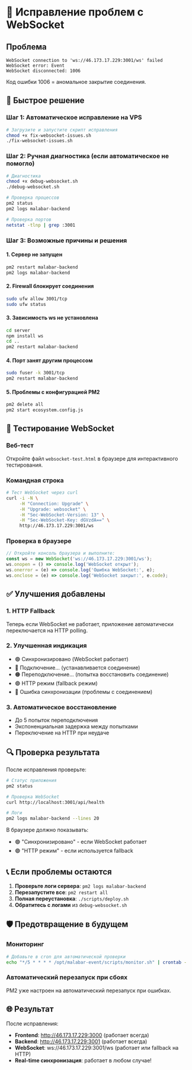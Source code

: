 # 🚨 Исправление проблем с WebSocket

## Проблема
```
WebSocket connection to 'ws://46.173.17.229:3001/ws' failed
WebSocket error: Event
WebSocket disconnected: 1006
```

Код ошибки 1006 = аномальное закрытие соединения.

## 🔧 Быстрое решение

### Шаг 1: Автоматическое исправление на VPS
```bash
# Загрузите и запустите скрипт исправления
chmod +x fix-websocket-issues.sh
./fix-websocket-issues.sh
```

### Шаг 2: Ручная диагностика (если автоматическое не помогло)
```bash
# Диагностика
chmod +x debug-websocket.sh
./debug-websocket.sh

# Проверка процессов
pm2 status
pm2 logs malabar-backend

# Проверка портов
netstat -tlnp | grep :3001
```

### Шаг 3: Возможные причины и решения

#### 1. Сервер не запущен
```bash
pm2 restart malabar-backend
pm2 logs malabar-backend
```

#### 2. Firewall блокирует соединения
```bash
sudo ufw allow 3001/tcp
sudo ufw status
```

#### 3. Зависимость ws не установлена
```bash
cd server
npm install ws
cd ..
pm2 restart malabar-backend
```

#### 4. Порт занят другим процессом
```bash
sudo fuser -k 3001/tcp
pm2 restart malabar-backend
```

#### 5. Проблемы с конфигурацией PM2
```bash
pm2 delete all
pm2 start ecosystem.config.js
```

## 🧪 Тестирование WebSocket

### Веб-тест
Откройте файл `websocket-test.html` в браузере для интерактивного тестирования.

### Командная строка
```bash
# Тест WebSocket через curl
curl -i -N \
     -H "Connection: Upgrade" \
     -H "Upgrade: websocket" \
     -H "Sec-WebSocket-Version: 13" \
     -H "Sec-WebSocket-Key: dGVzdA==" \
     http://46.173.17.229:3001/ws
```

### Проверка в браузере
```javascript
// Откройте консоль браузера и выполните:
const ws = new WebSocket('ws://46.173.17.229:3001/ws');
ws.onopen = () => console.log('WebSocket открыт');
ws.onerror = (e) => console.log('Ошибка WebSocket:', e);
ws.onclose = (e) => console.log('WebSocket закрыт:', e.code);
```

## ✅ Улучшения добавлены

### 1. HTTP Fallback
Теперь если WebSocket не работает, приложение автоматически переключается на HTTP polling.

### 2. Улучшенная индикация
- 🟢 Синхронизировано (WebSocket работает)
- 🔵 Подключение... (устанавливается соединение)
- 🟠 Переподключение... (попытка восстановить соединение)
- 🟣 HTTP режим (fallback режим)
- 🔴 Ошибка синхронизации (проблемы с соединением)

### 3. Автоматическое восстановление
- До 5 попыток переподключения
- Экспоненциальная задержка между попытками
- Переключение на HTTP при неудаче

## 🔍 Проверка результата

После исправления проверьте:

```bash
# Статус приложения
pm2 status

# Проверка WebSocket
curl http://localhost:3001/api/health

# Логи
pm2 logs malabar-backend --lines 20
```

В браузере должно показывать:
- 🟢 "Синхронизировано" - если WebSocket работает
- 🟣 "HTTP режим" - если используется fallback

## 📞 Если проблемы остаются

1. **Проверьте логи сервера**: `pm2 logs malabar-backend`
2. **Перезапустите все**: `pm2 restart all`
3. **Полная переустановка**: `./scripts/deploy.sh`
4. **Обратитесь с логами** из `debug-websocket.sh`

## 🛡️ Предотвращение в будущем

### Мониторинг
```bash
# Добавьте в cron для автоматической проверки
echo "*/5 * * * * /opt/malabar-event/scripts/monitor.sh" | crontab -
```

### Автоматический перезапуск при сбоях
PM2 уже настроен на автоматический перезапуск при ошибках.

## 🌐 Результат

После исправления:
- **Frontend**: http://46.173.17.229:3000 (работает всегда)
- **Backend**: http://46.173.17.229:3001 (работает всегда)
- **WebSocket**: ws://46.173.17.229:3001/ws (работает или fallback на HTTP)
- **Real-time синхронизация**: работает в любом случае!
